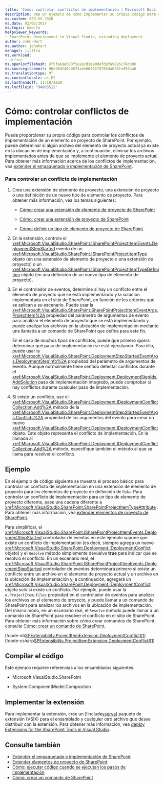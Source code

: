 ```yaml
---
title: 'Cómo: controlar conflictos de implementación | Microsoft Docs'
description: Vea un ejemplo de cómo implementar su propio código para controlar los conflictos de implementación de un elemento de proyecto de SharePoint.
ms.custom: SEO-VS-2020
ms.date: 02/02/2017
ms.topic: how-to
helpviewer_keywords:
- SharePoint development in Visual Studio, extending deployment
author: John-Hart
ms.author: johnhart
manager: jillfra
ms.workload:
- office
ms.openlocfilehash: 975fa69a503f5e2acd3e90defd9fa9895c70db00
ms.sourcegitcommit: 86e98df462b574ade66392f8760da638fe455aa0
ms.translationtype: MT
ms.contentlocale: es-ES
ms.lasthandoff: 11/19/2020
ms.locfileid: "94903512"
---
```

# <a name="how-to-handle-deployment-conflicts"></a>Cómo: controlar conflictos de implementación
  Puede proporcionar su propio código para controlar los conflictos de implementación de un elemento de proyecto de SharePoint. Por ejemplo, puede determinar si algún archivo del elemento de proyecto actual ya existe en la ubicación de implementación y, a continuación, eliminar los archivos implementados antes de que se implemente el elemento de proyecto actual. Para obtener más información acerca de los conflictos de implementación, vea [extender el empaquetado e implementación de SharePoint](../sharepoint/extending-sharepoint-packaging-and-deployment.md).

### <a name="to-handle-a-deployment-conflict"></a>Para controlar un conflicto de implementación

1. Cree una extensión de elemento de proyecto, una extensión de proyecto o una definición de un nuevo tipo de elemento de proyecto. Para obtener más información, vea los temas siguientes:

    - [Cómo: crear una extensión de elemento de proyecto de SharePoint](../sharepoint/how-to-create-a-sharepoint-project-item-extension.md)

    - [Cómo: crear una extensión de proyecto de SharePoint](../sharepoint/how-to-create-a-sharepoint-project-extension.md)

    - [Cómo: definir un tipo de elemento de proyecto de SharePoint](../sharepoint/how-to-define-a-sharepoint-project-item-type.md)

2. En la extensión, controle el <xref:Microsoft.VisualStudio.SharePoint.ISharePointProjectItemEvents.DeploymentStepStarted> evento de un <xref:Microsoft.VisualStudio.SharePoint.ISharePointProjectItemType> objeto (en una extensión de elemento de proyecto o una extensión de proyecto) o un <xref:Microsoft.VisualStudio.SharePoint.ISharePointProjectItemTypeDefinition> objeto (en una definición de un nuevo tipo de elemento de proyecto).

3. En el controlador de eventos, determine si hay un conflicto entre el elemento de proyecto que se está implementando y la solución implementada en el sitio de SharePoint, en función de los criterios que se aplican a su escenario. Puede usar la <xref:Microsoft.VisualStudio.SharePoint.SharePointProjectItemEventArgs.ProjectItem%2A> propiedad del parámetro de argumentos de evento para analizar el elemento de proyecto que se está implementando y puede analizar los archivos en la ubicación de implementación mediante una llamada a un comando de SharePoint que defina para este fin.

     En el caso de muchos tipos de conflictos, puede que primero quiera determinar qué paso de implementación se está ejecutando. Para ello, puede usar la <xref:Microsoft.VisualStudio.SharePoint.DeploymentStepStartedEventArgs.DeploymentStepInfo%2A> propiedad del parámetro de argumentos de evento. Aunque normalmente tiene sentido detectar conflictos durante el <xref:Microsoft.VisualStudio.SharePoint.Deployment.DeploymentStepIds.AddSolution> paso de implementación integrado, puede comprobar si hay conflictos durante cualquier paso de implementación.

4. Si existe un conflicto, use el <xref:Microsoft.VisualStudio.SharePoint.Deployment.IDeploymentConflictCollection.Add%2A> método de la <xref:Microsoft.VisualStudio.SharePoint.DeploymentStepStartedEventArgs.Conflicts%2A> propiedad de los argumentos del evento para crear un nuevo <xref:Microsoft.VisualStudio.SharePoint.Deployment.IDeploymentConflict> objeto. Este objeto representa el conflicto de implementación. En la llamada al <xref:Microsoft.VisualStudio.SharePoint.Deployment.IDeploymentConflictCollection.Add%2A> método, especifique también el método al que se llama para resolver el conflicto.

## <a name="example"></a>Ejemplo
 En el ejemplo de código siguiente se muestra el proceso básico para controlar un conflicto de implementación en una extensión de elemento de proyecto para los elementos de proyecto de definición de lista. Para controlar un conflicto de implementación para un tipo de elemento de proyecto diferente, pase una cadena diferente a <xref:Microsoft.VisualStudio.SharePoint.SharePointProjectItemTypeAttribute> . Para obtener más información, vea [extender elementos de proyecto de SharePoint](../sharepoint/extending-sharepoint-project-items.md).

 Para simplificar, el <xref:Microsoft.VisualStudio.SharePoint.ISharePointProjectItemEvents.DeploymentStepStarted> controlador de eventos en este ejemplo supone que existe un conflicto de implementación (es decir, siempre agrega un nuevo <xref:Microsoft.VisualStudio.SharePoint.Deployment.IDeploymentConflict> objeto) y el `Resolve` método simplemente devuelve **true** para indicar que se resolvió el conflicto. En un escenario real, el <xref:Microsoft.VisualStudio.SharePoint.ISharePointProjectItemEvents.DeploymentStepStarted> controlador de eventos determinará primero si existe un conflicto entre un archivo en el elemento de proyecto actual y un archivo en la ubicación de implementación y, a continuación, agregará un <xref:Microsoft.VisualStudio.SharePoint.Deployment.IDeploymentConflict> objeto solo si existe un conflicto. Por ejemplo, puede usar la `e.ProjectItem.Files` propiedad en el controlador de eventos para analizar los archivos en el elemento de proyecto, y puede llamar a un comando de SharePoint para analizar los archivos en la ubicación de implementación. Del mismo modo, en un escenario real, el `Resolve` método puede llamar a un comando de SharePoint para resolver el conflicto en el sitio de SharePoint. Para obtener más información sobre cómo crear comandos de SharePoint, consulte [Cómo: crear un comando de SharePoint](../sharepoint/how-to-create-a-sharepoint-command.md).

 [!code-vb[SPExtensibility.ProjectItemExtension.DeploymentConflict#1](../sharepoint/codesnippet/VisualBasic/deploymentconflict/extension/deploymentconflictextension.vb#1)]
 [!code-csharp[SPExtensibility.ProjectItemExtension.DeploymentConflict#1](../sharepoint/codesnippet/CSharp/deploymentconflict/extension/deploymentconflictextension.cs#1)]

## <a name="compile-the-code"></a>Compilar el código
 Este ejemplo requiere referencias a los ensamblados siguientes:

- Microsoft.VisualStudio.SharePoint

- System.ComponentModel.Composition

## <a name="deploy-the-extension"></a>Implementar la extensión
 Para implementar la extensión, cree un [!include[vsprvs](../sharepoint/includes/vsprvs-md.md)] paquete de extensión (VSIX) para el ensamblado y cualquier otro archivo que desee distribuir con la extensión. Para obtener más información, vea [deploy Extensions for the SharePoint Tools in Visual Studio](../sharepoint/deploying-extensions-for-the-sharepoint-tools-in-visual-studio.md).

## <a name="see-also"></a>Consulte también
- [Extender el empaquetado e implementación de SharePoint](../sharepoint/extending-sharepoint-packaging-and-deployment.md)
- [Extender elementos de proyecto de SharePoint](../sharepoint/extending-sharepoint-project-items.md)
- [Cómo: ejecutar código cuando se ejecutan los pasos de implementación](../sharepoint/how-to-run-code-when-deployment-steps-are-executed.md)
- [Cómo: crear un comando de SharePoint](../sharepoint/how-to-create-a-sharepoint-command.md)
